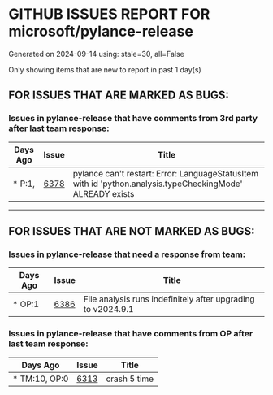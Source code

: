 
# GITHUB ISSUES REPORT FOR microsoft/pylance-release


Generated on 2024-09-14 using: stale=30, all=False


Only showing items that are new to report in past 1 day(s)


## FOR ISSUES THAT ARE MARKED AS BUGS:


### Issues in pylance-release that have comments from 3rd party after last team response:

| Days Ago | Issue | Title |
| --- | --- | --- |
 | \* P:1,  |[6378](https://github.com/microsoft/pylance-release/issues/6378 "pylance can't restart: Error: LanguageStatusItem with id 'python.analysis.typeCheckingMode' ALREADY exists")  |pylance can't restart: Error: LanguageStatusItem with id 'python.analysis.typeCheckingMode' ALREADY exists |

---

## FOR ISSUES THAT ARE NOT MARKED AS BUGS:


### Issues in pylance-release that need a response from team:

| Days Ago | Issue | Title |
| --- | --- | --- |
 | \* OP:1  |[6386](https://github.com/microsoft/pylance-release/issues/6386 "File analysis runs indefinitely after upgrading to v2024.9.1")  |File analysis runs indefinitely after upgrading to v2024.9.1 |

### Issues in pylance-release that have comments from OP after last team response:

| Days Ago | Issue | Title |
| --- | --- | --- |
 | \* TM:10, OP:0  |[6313](https://github.com/microsoft/pylance-release/issues/6313 "crash 5 time ")  |crash 5 time  |




















